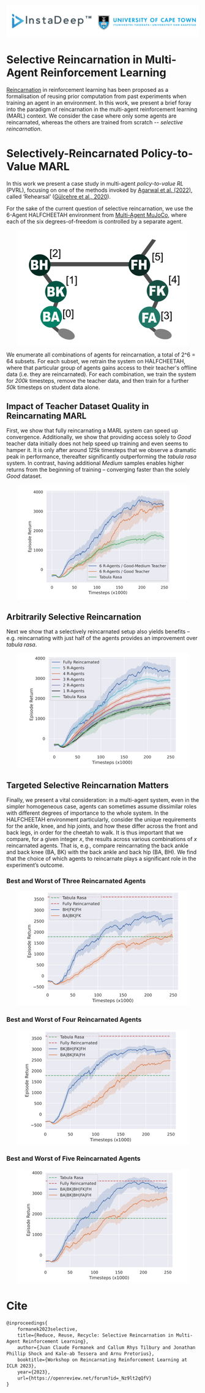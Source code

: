 ![2-Agent HALFCHEETAH](assets/images/university_of_cape_town_and_instadeep.png)

# Selective Reincarnation in Multi-Agent Reinforcement Learning

[Reincarnation](https://agarwl.github.io/reincarnating_rl/) in reinforcement learning has been proposed as a formalisation of reusing prior computation from past experiments when training an agent in an environment. In this work, we present a brief foray into the paradigm of reincarnation in the multi-agent reinforcement learning (MARL) context. We consider the case where only some agents are reincarnated, whereas the others are trained from scratch -- *selective reincarnation*.

# Selectively-Reincarnated Policy-to-Value MARL
In this work we present a case study in multi-agent *policy-to-value RL* (PVRL), focusing on one of the methods invoked by [Agarwal et al. (2022)](https://arxiv.org/abs/2206.01626), called ‘Rehearsal’ ([Gülçehre et al., 2020](https://openreview.net/forum?id=SygKyeHKDH)). 

For the sake of the current question of selective reincarnation, we use the 6-Agent HALFCHEETAH environment from [Multi-Agent MuJoCo](https://github.com/schroederdewitt/multiagent_mujoco), where each of the six degrees-of-freedom is controlled by a separate agent.

<p align="center"><img src="assets/images/halfcheetah.png" width="450" height="300" alt="6-Agent HALFCHEETA"></p>

We enumerate all combinations of agents for reincarnation, a total of 2^6 = 64 subsets. For each subset, we retrain the system on HALFCHEETAH, where that particular group of agents gains access to their teacher's offline data (i.e. they are reincarnated). For each combination, we train the system for *200k* timesteps, remove the teacher data, and then train for a further *50k* timesteps on student data alone. 

## Impact of Teacher Dataset Quality in Reincarnating MARL
First, we show that fully reincarnating a MARL system can speed up convergence. Additionally, we show that providing access solely to *Good* teacher data initially does not help speed up training and even seems to hamper it. It is only after around *125k* timesteps that we observe a dramatic peak in performance, thereafter significantly outperforming the *tabula rasa* system. In contrast, having additional *Medium* samples enables higher returns from the beginning of training – converging faster than the solely *Good* dataset.

<p align="center"><img src="assets/images/dataset_quality.png" width="450" height="300" alt="Impact of Teacher Datasets"></p>

## Arbitrarily Selective Reincarnation
Next we show that a selectively reincarnated setup also yields benefits – e.g. reincarnating with just half of the agents provides an improvement over *tabula rasa*.

<p align="center"><img src="assets/images/arbitrarily_selective_reincarnation.png" width="450" height="300" alt="Arbitrarily Selective Reincarnation"></p>

## Targeted Selective Reincarnation Matters
Finally, we present a vital consideration: in a multi-agent system, even in the simpler homogeneous case, agents can sometimes assume dissimilar roles with different degrees of importance to the whole system. In the HALFCHEETAH environment particularly, consider the unique requirements for the ankle, knee, and hip joints, and how these differ across the front and back legs, in order for the cheetah to walk. It is thus important that we compare, for a given integer *x*, the results across various combinations of *x* reincarnated agents. That is, e.g., compare reincarnating the back ankle and back knee (BA, BK) with the back ankle and back hip (BA, BH). We find that the choice of which agents to reincarnate plays a significant role in the
experiment’s outcome.

### Best and Worst of Three Reincarnated Agents
<p align="center"><img src="assets/images/3_reincarnated_agents.png" width="450" height="300" alt="Targeted Selective Reincarnation 3 Agents"></p>

### Best and Worst of Four Reincarnated Agents
<p align="center"><img src="assets/images/4_reincarnated_agents.png" width="450" height="300" alt="Targeted Selective Reincarnation 4 Agents"></p>


### Best and Worst of Five Reincarnated Agents
<p align="center"><img src="assets/images/5_reincarnated_agents.png" width="450" height="300" alt="Targeted Selective Reincarnation 5 Agents"></p>

# Cite

```
@inproceedings{
    formanek2023selective,
    title={Reduce, Reuse, Recycle: Selective Reincarnation in Multi-Agent Reinforcement Learning},
    author={Juan Claude Formanek and Callum Rhys Tilbury and Jonathan Phillip Shock and Kale-ab Tessera and Arnu Pretorius},
    booktitle={Workshop on Reincarnating Reinforcement Learning at ICLR 2023},
    year={2023},
    url={https://openreview.net/forum?id=_Nz9lt2qQfV}
}
```
